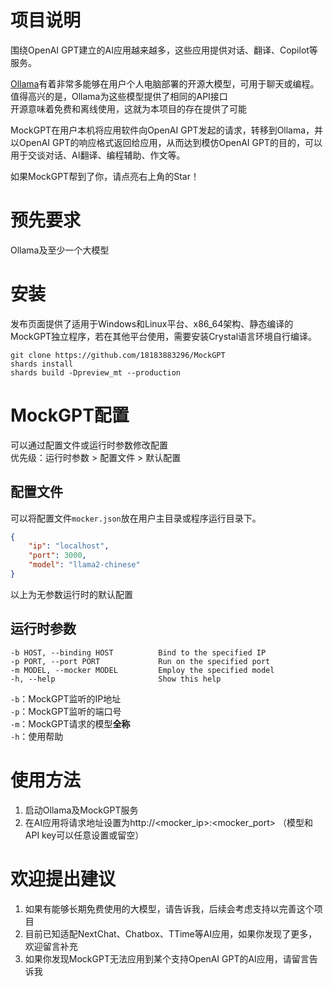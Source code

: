 # 项目说明

围绕OpenAI GPT建立的AI应用越来越多，这些应用提供对话、翻译、Copilot等服务。

[Ollama](https://github.com/ollama/ollama)有着非常多能够在用户个人电脑部署的开源大模型，可用于聊天或编程。<br>
值得高兴的是，Ollama为这些模型提供了相同的API接口<br>
开源意味着免费和离线使用，这就为本项目的存在提供了可能

MockGPT在用户本机将应用软件向OpenAI GPT发起的请求，转移到Ollama，并以OpenAI GPT的响应格式返回给应用，从而达到模仿OpenAI GPT的目的，可以用于交谈对话、AI翻译、编程辅助、作文等。

如果MockGPT帮到了你，请点亮右上角的Star！

# 预先要求

Ollama及至少一个大模型

# 安装

发布页面提供了适用于Windows和Linux平台、x86_64架构、静态编译的MockGPT独立程序，若在其他平台使用，需要安装Crystal语言环境自行编译。

``` shell
git clone https://github.com/18183883296/MockGPT
shards install
shards build -Dpreview_mt --production
```

# MockGPT配置

可以通过配置文件或运行时参数修改配置<br>
优先级：运行时参数 > 配置文件 > 默认配置

## 配置文件

可以将配置文件`mocker.json`放在用户主目录或程序运行目录下。

``` json
{
    "ip": "localhost",
    "port": 3000,
    "model": "llama2-chinese"
}
```

以上为无参数运行时的默认配置

## 运行时参数

```
-b HOST, --binding HOST          Bind to the specified IP
-p PORT, --port PORT             Run on the specified port
-m MODEL, --mocker MODEL         Employ the specified model
-h, --help                       Show this help
```

`-b`：MockGPT监听的IP地址<br>
`-p`：MockGPT监听的端口号<br>
`-m`：MockGPT请求的模型**全称**<br>
`-h`：使用帮助

# 使用方法

1. 启动Ollama及MockGPT服务
2. 在AI应用将请求地址设置为http://<mocker_ip>:<mocker_port>
（模型和API key可以任意设置或留空）

# 欢迎提出建议

1. 如果有能够长期免费使用的大模型，请告诉我，后续会考虑支持以完善这个项目
2. 目前已知适配NextChat、Chatbox、TTime等AI应用，如果你发现了更多，欢迎留言补充
3. 如果你发现MockGPT无法应用到某个支持OpenAI GPT的AI应用，请留言告诉我
